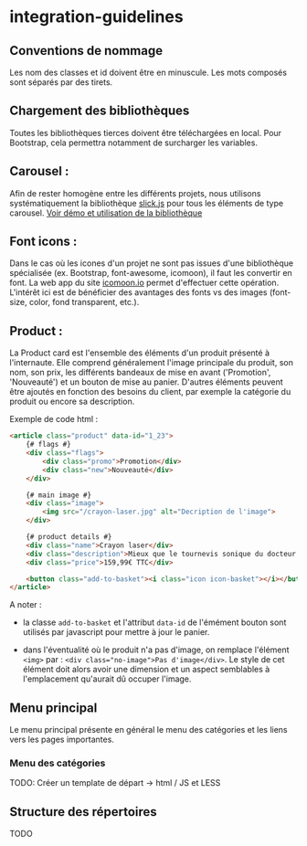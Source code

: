 # integration-guidelines

## Conventions de nommage

Les nom des classes et id doivent être en minuscule.
Les mots composés sont séparés par des tirets.

## Chargement des bibliothèques

Toutes les bibliothèques tierces doivent être téléchargées en local.
Pour Bootstrap, cela permettra notamment de surcharger les variables.


## Carousel :

Afin de rester homogène entre les différents projets, nous utilisons systématiquement la bibliothèque [slick.js](https://github.com/kenwheeler/slick/) pour tous les éléments de type carousel.
[Voir démo et utilisation de la bibliothèque](http://kenwheeler.github.io/slick#demos)

## Font icons :

Dans le cas où les icones d'un projet ne sont pas issues d'une bibliothèque spécialisée (ex. Bootstrap, font-awesome, icomoon), il faut les convertir en font.
La web app du site [icomoon.io](https://icomoon.io/app) permet d'effectuer cette opération.
L'intérêt ici est de bénéficier des avantages des fonts vs des images (font-size, color, fond transparent, etc.).


## Product :

La Product card est l'ensemble des éléments d'un produit présenté à l'internaute.
Elle comprend généralement l'image principale du produit, son nom, son prix, les différents bandeaux de mise en avant ('Promotion', 'Nouveauté') et un bouton de mise au panier.
D'autres éléments peuvent être ajoutés en fonction des besoins du client, par exemple la catégorie du produit ou encore sa description.

Exemple de code html :
```html
<article class="product" data-id="1_23">
	{# flags #}
	<div class="flags">
		<div class="promo">Promotion</div>
		<div class="new">Nouveauté</div>
	</div>

	{# main image #}
	<div class="image">
		<img src="/crayon-laser.jpg" alt="Decription de l'image">
	</div>

	{# product details #}
	<div class="name">Crayon laser</div>
	<div class="description">Mieux que le tournevis sonique du docteur Who.</div>
	<div class="price">159,99€ TTC</div>

	<button class="add-to-basket"><i class="icon icon-basket"></i></button>
</article>
```

A noter :
- la classe `add-to-basket` et l'attribut `data-id` de l'émément bouton sont utilisés par javascript pour mettre à jour le panier.

- dans l'éventualité où le produit n'a pas d'image, on remplace l'élément `<img>` par : `<div class="no-image">Pas d'image</div>`.
Le style de cet élément doit alors avoir une dimension et un aspect semblables à l'emplacement qu'aurait dû occuper l'image.

## Menu principal

Le menu principal présente en général le menu des catégories et les liens vers les pages importantes.

### Menu des catégories
TODO: Créer un template de départ -> html / JS et LESS

## Structure des répertoires
TODO
